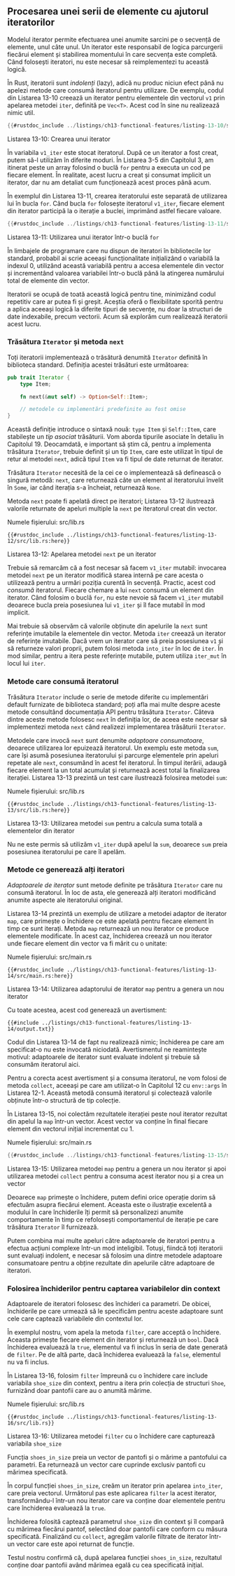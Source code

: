 ## Procesarea unei serii de elemente cu ajutorul iteratorilor

Modelul iterator permite efectuarea unei anumite sarcini pe o secvență de elemente, unul câte unul. Un iterator este responsabil de logica parcurgerii fiecărui element și stabilirea momentului în care secvența este completă. Când folosești iteratori, nu este necesar să reimplementezi tu această logică.

În Rust, iteratorii sunt *indolenți* (lazy), adică nu produc niciun efect până nu apelezi metode care consumă iteratorul pentru utilizare. De exemplu, codul din Listarea 13-10 creează un iterator pentru elementele din vectorul `v1` prin apelarea metodei `iter`, definită pe `Vec<T>`. Acest cod în sine nu realizează nimic util.

```rust
{{#rustdoc_include ../listings/ch13-functional-features/listing-13-10/src/main.rs:here}}
```

<span class="caption">Listarea 13-10: Crearea unui iterator</span>

În variabila `v1_iter` este stocat iteratorul. După ce un iterator a fost creat, putem să-l utilizăm în diferite moduri. În Listarea 3-5 din Capitolul 3, am itinerat peste un array folosind o buclă `for` pentru a executa un cod pe fiecare element. În realitate, acest lucru a creat și consumat implicit un iterator, dar nu am detaliat cum funcționează acest proces până acum.

În exemplul din Listarea 13-11, crearea iteratorului este separată de utilizarea lui în bucla `for`. Când bucla `for` folosește iteratorul `v1_iter`, fiecare element din iterator participă la o iterație a buclei, imprimând astfel fiecare valoare.

```rust
{{#rustdoc_include ../listings/ch13-functional-features/listing-13-11/src/main.rs:here}}
```

<span class="caption">Listarea 13-11: Utilizarea unui iterator într-o buclă `for`</span>

În limbajele de programare care nu dispun de iteratori în bibliotecile lor standard, probabil ai scrie aceeași funcționalitate inițializând o variabilă la indexul 0, utilizând această variabilă pentru a accesa elementele din vector și incrementând valoarea variabilei într-o buclă până la atingerea numărului total de elemente din vector.

Iteratorii se ocupă de toată această logică pentru tine, minimizând codul repetitiv care ar putea fi și greșit. Aceștia oferă o flexibilitate sporită pentru a aplica aceeași logică la diferite tipuri de secvențe, nu doar la structuri de date indexabile, precum vectorii. Acum să explorăm cum realizează iteratorii acest lucru.

### Trăsătura `Iterator` și metoda `next`

Toți iteratorii implementează o trăsătură denumită `Iterator` definită în biblioteca standard. Definiția acestei trăsături este următoarea:

```rust
pub trait Iterator {
    type Item;

    fn next(&mut self) -> Option<Self::Item>;

    // metodele cu implementări predefinite au fost omise
}
```

Această definiție introduce o sintaxă nouă: `type Item` și `Self::Item`, care stabilește un *tip asociat* trăsăturii. Vom aborda tipurile asociate în detaliu în Capitolul 19. Deocamdată, e important să știm că, pentru a implementa trăsătura `Iterator`, trebuie definit și un tip `Item`, care este utilizat în tipul de retur al metodei `next`, adică tipul `Item` va fi tipul de date returnat de iterator.

Trăsătura `Iterator` necesită de la cei ce o implementează să definească o singură metodă: `next`, care returnează câte un element al iteratorului învelit în `Some`, iar când iterația s-a încheiat, returnează `None`.

Metoda `next` poate fi apelată direct pe iteratori; Listarea 13-12 ilustrează valorile returnate de apeluri multiple la `next` pe iteratorul creat din vector.

<span class="filename">Numele fișierului: src/lib.rs</span>

```rust,noplayground
{{#rustdoc_include ../listings/ch13-functional-features/listing-13-12/src/lib.rs:here}}
```

<span class="caption">Listarea 13-12: Apelarea metodei `next` pe un iterator</span>

Trebuie să remarcăm că a fost necesar să facem `v1_iter` mutabil: invocarea metodei `next` pe un iterator modifică starea internă pe care acesta o utilizează pentru a urmări poziția curentă în secvență. Practic, acest cod *consumă* iteratorul. Fiecare chemare a lui `next` consumă un element din iterator. Când folosim o buclă `for`, nu este nevoie să facem `v1_iter` mutabil deoarece bucla preia posesiunea lui `v1_iter` și îl face mutabil în mod implicit.

Mai trebuie să observăm că valorile obținute din apelurile la `next` sunt referințe imutabile la elementele din vector. Metoda `iter` creează un iterator de referințe imutabile. Dacă vrem un iterator care să preia posesiunea `v1` și să returneze valori proprii, putem folosi metoda `into_iter` în loc de `iter`. În mod similar, pentru a itera peste referințe mutabile, putem utiliza `iter_mut` în locul lui `iter`.

### Metode care consumă iteratorul

Trăsătura `Iterator` include o serie de metode diferite cu implementări default furnizate de biblioteca standard; poți afla mai multe despre aceste metode consultând documentația API pentru trăsătura `Iterator`. Câteva dintre aceste metode folosesc `next` în definiția lor, de aceea este necesar să implementezi metoda `next` când realizezi implementarea trăsăturii `Iterator`.

Metodele care invocă `next` sunt denumite *adaptoare consumatoare*, deoarece utilizarea lor epuizează iteratorul. Un exemplu este metoda `sum`, care își asumă posesiunea iteratorului și parcurge elementele prin apeluri repetate ale `next`, consumând în acest fel iteratorul. În timpul iterării, adaugă fiecare element la un total acumulat și returnează acest total la finalizarea iterației. Listarea 13-13 prezintă un test care ilustrează folosirea metodei `sum`:

<span class="filename">Numele fișierului: src/lib.rs</span>

```rust,noplayground
{{#rustdoc_include ../listings/ch13-functional-features/listing-13-13/src/lib.rs:here}}
```

<span class="caption">Listarea 13-13: Utilizarea metodei `sum` pentru a calcula suma totală a elementelor din iterator</span>

Nu ne este permis să utilizăm `v1_iter` după apelul la `sum`, deoarece `sum` preia posesiunea iteratorului pe care îl apelăm.

### Metode ce generează alți iteratori

*Adaptoarele de iterator* sunt metode definite pe trăsătura `Iterator` care nu consumă iteratorul. În loc de asta, ele generează alți iteratori modificând anumite aspecte ale iteratorului original.

Listarea 13-14 prezintă un exemplu de utilizare a metodei adaptor de iterator `map`, care primește o închidere ce este apelată pentru fiecare element în timp ce sunt iterați. Metoda `map` returnează un nou iterator ce produce elementele modificate. În acest caz, închiderea creează un nou iterator unde fiecare element din vector va fi mărit cu o unitate:

<span class="filename">Numele fișierului: src/main.rs</span>

```rust,not_desired_behavior
{{#rustdoc_include ../listings/ch13-functional-features/listing-13-14/src/main.rs:here}}
```

<span class="caption">Listarea 13-14: Utilizarea adaptorului de iterator `map` pentru a genera un nou iterator</span>

Cu toate acestea, acest cod generează un avertisment:

```console
{{#include ../listings/ch13-functional-features/listing-13-14/output.txt}}
```

Codul din Listarea 13-14 de fapt nu realizează nimic; închiderea pe care am specificat-o nu este invocată niciodată. Avertismentul ne reamintește motivul: adaptoarele de iterator sunt evaluate indolent și trebuie să consumăm iteratorul aici.

Pentru a corecta acest avertisment și a consuma iteratorul, ne vom folosi de metoda `collect`, aceeași pe care am utilizat-o în Capitolul 12 cu `env::args` în Listarea 12-1. Această metodă consumă iteratorul și colectează valorile obținute într-o structură de tip colecție.

În Listarea 13-15, noi colectăm rezultatele iterației peste noul iterator rezultat din apelul la `map` într-un vector. Acest vector va conține în final fiecare element din vectorul inițial incrementat cu 1.

<span class="filename">Numele fișierului: src/main.rs</span>

```rust
{{#rustdoc_include ../listings/ch13-functional-features/listing-13-15/src/main.rs:here}}
```

<span class="caption">Listarea 13-15: Utilizarea metodei `map` pentru a genera un nou iterator și apoi utilizarea metodei `collect` pentru a consuma acest iterator nou și a crea un vector</span>

Deoarece `map` primește o închidere, putem defini orice operație dorim să efectuăm asupra fiecărui element. Aceasta este o ilustrație excelentă a modului în care închiderile îți permit să personalizezi anumite comportamente în timp ce refolosești comportamentul de iterație pe care trăsătura `Iterator` îl furnizează.

Putem combina mai multe apeluri către adaptoarele de iteratori pentru a efectua acțiuni complexe într-un mod inteligibil. Totuși, fiindcă toți iteratorii sunt evaluați indolent, e necesar să folosim una dintre metodele adaptoare consumatoare pentru a obține rezultate din apelurile către adaptoare de iteratori.

### Folosirea închiderilor pentru captarea variabilelor din context

Adaptoarele de iteratori folosesc des închideri ca parametri. De obicei, închiderile pe care urmează să le specificăm pentru aceste adaptoare sunt cele care captează variabilele din contextul lor.

În exemplul nostru, vom apela la metoda `filter`, care acceptă o închidere. Aceasta primește fiecare element din iterator și returnează un `bool`. Dacă închiderea evaluează la `true`, elementul va fi inclus în seria de date generată de `filter`. Pe de altă parte, dacă închiderea evaluează la `false`, elementul nu va fi inclus.

În Listarea 13-16, folosim `filter` împreună cu o închidere care include variabila `shoe_size` din context, pentru a itera prin colecția de structuri `Shoe`, furnizând doar pantofii care au o anumită mărime.

<span class="filename">Numele fișierului: src/lib.rs</span>

```rust,noplayground
{{#rustdoc_include ../listings/ch13-functional-features/listing-13-16/src/lib.rs}}
```

<span class="caption">Listarea 13-16: Utilizarea metodei `filter` cu o închidere care capturează variabila `shoe_size`</span>

Funcția `shoes_in_size` preia un vector de pantofi și o mărime a pantofului ca parametri. Ea returnează un vector care cuprinde exclusiv pantofi cu mărimea specificată.

În corpul funcției `shoes_in_size`, creăm un iterator prin apelarea `into_iter`, care preia vectorul. Următorul pas este aplicarea `filter` la acest iterator, transformându-l într-un nou iterator care va conține doar elementele pentru care închiderea evaluează la `true`.

Închiderea folosită captează parametrul `shoe_size` din context și îl compară cu mărimea fiecărui pantof, selectând doar pantofii care conform cu măsura specificată. Finalizând cu `collect`, agregăm valorile filtrate de iterator într-un vector care este apoi returnat de funcție.

Testul nostru confirmă că, după apelarea funcției `shoes_in_size`, rezultatul conține doar pantofii având mărimea egală cu cea specificată inițial.
